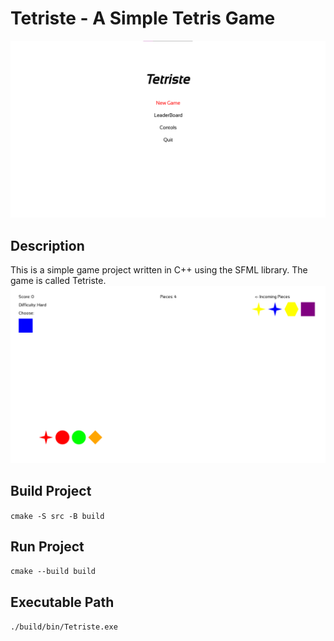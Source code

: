 # Tetriste  - A Simple Tetris Game

![Tetriste Game](ScreenShots/image-1.png)

## Description

This is a simple game project written in C++ using the SFML library. The game is called Tetriste.
![Tetriste - Hard](ScreenShots/image.png)

## Build Project

```cmake -S src -B build```

## Run Project

```cmake --build build```

## Executable Path

```./build/bin/Tetriste.exe```
